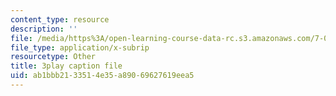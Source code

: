 ```yaml
---
content_type: resource
description: ''
file: /media/https%3A/open-learning-course-data-rc.s3.amazonaws.com/7-05-general-biochemistry-spring-2020/ab1bbb2133514e35a89069627619eea5_7Z1CfKUOQVs.srt
file_type: application/x-subrip
resourcetype: Other
title: 3play caption file
uid: ab1bbb21-3351-4e35-a890-69627619eea5
---
```

